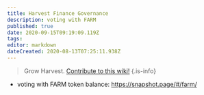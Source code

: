 ```yaml
---
title: Harvest Finance Governance
description: voting with FARM
published: true
date: 2020-09-15T09:19:09.119Z
tags: 
editor: markdown
dateCreated: 2020-08-13T07:25:11.938Z
---
```



> Grow Harvest. [Contribute to this wiki!](/contribute)
{.is-info}

- voting with FARM token balance: https://snapshot.page/#/farm/